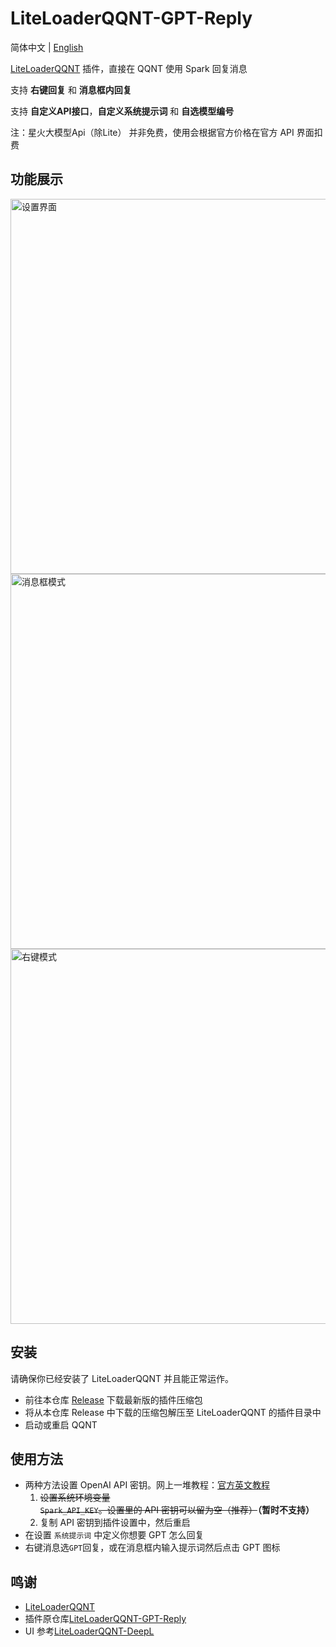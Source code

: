 # LiteLoaderQQNT-GPT-Reply

简体中文 | [English](./README.en.md)

[LiteLoaderQQNT](https://github.com/LiteLoaderQQNT/LiteLoaderQQNT) 插件，直接在 QQNT 使用 Spark 回复消息

支持 **右键回复** 和 **消息框内回复**

支持 **自定义API接口**，**自定义系统提示词** 和 **自选模型编号**

注：星火大模型Api（除Lite） 并非免费，使用会根据官方价格在官方 API 界面扣费

## 功能展示

<img src="./res/demo/settings.jpg" alt="设置界面" width="600"/>
<img src="./res/demo/chat_mode.gif" alt="消息框模式" width="600"/>
<img src="./res/demo/right_click_mode.gif" alt="右键模式" width="600"/>


## 安装

请确保你已经安装了 LiteLoaderQQNT 并且能正常运作。

-   前往本仓库 [Release](https://github.com/wangyz1999/LiteLoaderQQNT-GPT-Reply/releases) 下载最新版的插件压缩包
-   将从本仓库 Release 中下载的压缩包解压至 LiteLoaderQQNT 的插件目录中
-   启动或重启 QQNT

## 使用方法

-   两种方法设置 OpenAI API 密钥。网上一堆教程：[官方英文教程](https://platform.openai.com/docs/quickstart/step-2-set-up-your-api-key)
    1. ~~设置系统环境变量`Spark_API_KEY`。设置里的 API 密钥可以留为空（推荐）~~**（暂时不支持）**
    2. 复制 API 密钥到插件设置中，然后重启
-   在设置 `系统提示词` 中定义你想要 GPT 怎么回复
-   右键消息选`GPT`回复，或在消息框内输入提示词然后点击 GPT 图标

## 鸣谢

-   [LiteLoaderQQNT](https://github.com/LiteLoaderQQNT/LiteLoaderQQNT/)
-   插件原仓库[LiteLoaderQQNT-GPT-Reply](https://github.com/wangyz1999/LiteLoaderQQNT-GPT-Reply)
-   UI 参考[LiteLoaderQQNT-DeepL](https://github.com/MUKAPP/LiteLoaderQQNT-DeepL/tree/main)
